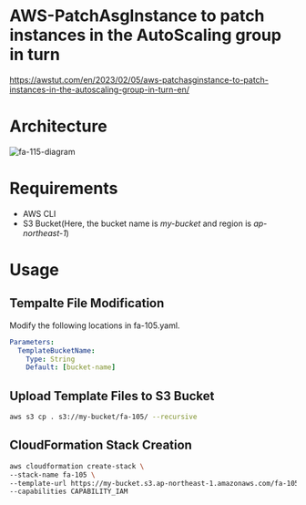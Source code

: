 # AWS-PatchAsgInstance to patch instances in the AutoScaling group in turn

https://awstut.com/en/2023/02/05/aws-patchasginstance-to-patch-instances-in-the-autoscaling-group-in-turn-en/

# Architecture

![fa-115-diagram](https://user-images.githubusercontent.com/84276199/216809079-0fd53606-63dc-468e-a8dd-9cc22f7d101f.png)

# Requirements

* AWS CLI
* S3 Bucket(Here, the bucket name is *my-bucket* and region is *ap-northeast-1*)

# Usage

## Tempalte File Modification

Modify the following locations in fa-105.yaml.

```yaml
Parameters:
  TemplateBucketName:
    Type: String
    Default: [bucket-name]
```

## Upload  Template Files to S3 Bucket

```bash
aws s3 cp . s3://my-bucket/fa-105/ --recursive
```

## CloudFormation Stack Creation

```bash
aws cloudformation create-stack \
--stack-name fa-105 \
--template-url https://my-bucket.s3.ap-northeast-1.amazonaws.com/fa-105/fa-105.yaml \
--capabilities CAPABILITY_IAM
```
